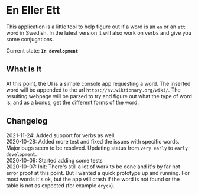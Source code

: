 # En Eller Ett

This application is a little tool to help figure out if a word is an `en` or an `ett` word in Swedish. In the latest version it will also work on verbs and give you some conjugations.

Current state: **`In development`**

## What is it

At this point, the UI is a simple console app requesting a word. The inserted word will be appended to the url `https://sv.wiktionary.org/wiki/`. The resulting webpage will be parsed to try and figure out what the type of word is, and as a bonus, get the different forms of the word.

## Changelog

2021-11-24: Added support for verbs as well.  
2020-10-28: Added more test and fixed the issues with specific words. Major bugs seem to be resolved. Updating status from `very early` to `early development`.  
2020-10-09: Started adding some tests  
2020-10-07: Init: There's still a lot of work to be done and it's by far not error proof at this point. But I wanted a quick prototype up and running. For most words it's ok, but the app will crash if the word is not found or the table is not as expected (for example `dryck`).
